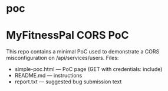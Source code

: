 # poc
# MyFitnessPal CORS PoC
This repo contains a minimal PoC used to demonstrate a CORS misconfiguration on /api/services/users.
Files:
- simple-poc.html — PoC page (GET with credentials: include)
- README.md — instructions
- report.txt — suggested bug submission text
